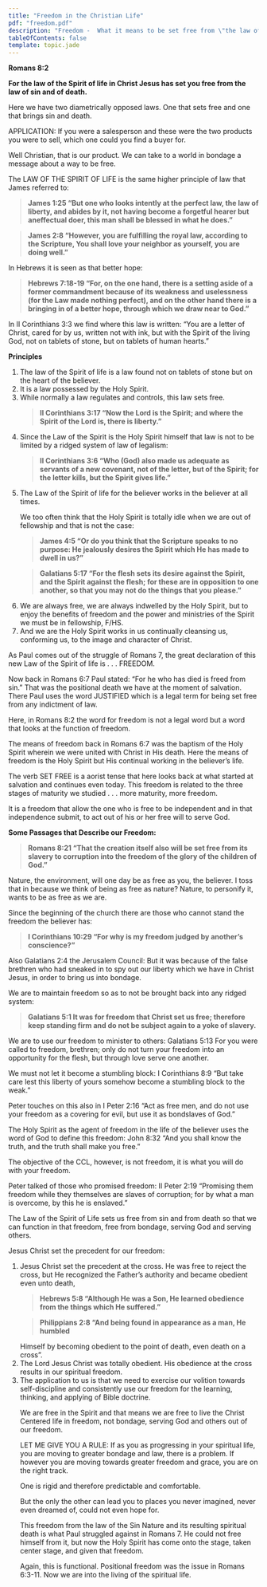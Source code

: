 ```yaml
---
title: "Freedom in the Christian Life"
pdf: "freedom.pdf"
description: "Freedom -  What it means to be set free from \"the law of sin and death.\""
tableOfContents: false
template: topic.jade
---
```


**Romans 8:2**

**For the law of the Spirit of life in Christ Jesus has set you free
from the law of sin and of death.**

Here we have two diametrically opposed laws. One that sets free and one
that brings sin and death.

APPLICATION: If you were a salesperson and these were the two products
you were to sell, which one could you find a buyer for.

Well Christian, that is our product. We can take to a world in bondage a
message about a way to be free.

The LAW OF THE SPIRIT OF LIFE is the same higher principle of law that
James referred to:

<blockquote><strong>James 1:25 “But one who looks intently at the perfect law, the law of liberty, and abides by it, not having become a forgetful hearer but aneffectual doer, this man shall be blessed in what he does.”</blockquote></strong>

<blockquote><strong>James 2:8 “However, you are fulfilling the royal law, according to the Scripture, You shall love your neighbor as yourself, you are doing well.”</blockquote></strong>

In Hebrews it is seen as that better hope:

<blockquote><strong>Hebrews 7:18-19 “For, on the one hand, there is a setting aside of a former commandment because of its weakness and uselessness (for the Law made nothing perfect), and on the other hand there is a bringing in of a better hope, through which we draw near to God.”</blockquote></strong>

In II Corinthians 3:3 we find where this law is written: “You are a
letter of Christ, cared for by us, written not with ink, but with the
Spirit of the living God, not on tablets of stone, but on tablets of
human hearts.”

**Principles**

<ol>
<li>The law of the Spirit of life is a law found not on tablets of stone but on the heart of the believer.</li>

<li>It is a law possessed by the Holy Spirit.</li>

<li>While normally a law regulates and controls, this law sets free.</li>

<blockquote><strong>II Corinthians 3:17 “Now the Lord is the Spirit; and where the Spirit of
the Lord is, there is liberty.”</blockquote></strong>

<li value=4>Since the Law of the Spirit is the Holy Spirit himself that law is not to be limited by a ridged system of law of legalism:</li>

<blockquote><strong>II Corinthians 3:6 “Who (God) also made us adequate as servants of a new covenant, not of the letter, but of the Spirit; for the letter kills, but the Spirit gives life.”</blockquote></strong>

<li value=5>The Law of the Spirit of life for the believer works in the believer at all times.</li>

We too often think that the Holy Spirit is totally idle when we are out
of fellowship and that is not the case:

<blockquote><strong>James 4:5 “Or do you think that the Scripture speaks to no purpose: He jealously desires the Spirit which He has made to dwell in us?”</blockquote></strong>

<blockquote><strong>Galatians 5:17 “For the flesh sets its desire against the Spirit, and the Spirit against the flesh; for these are in opposition to one another, so that you may not do the things that you please.”</blockquote></strong>

<li value=6>We are always free, we are always indwelled by the Holy Spirit, but to enjoy the benefits of freedom and the power and ministries of the Spirit we must be in fellowship, F/HS.</li>

<li>And we are the Holy Spirit works in us continually cleansing us, conforming us, to the image and character of Christ.</li>
</ol>

As Paul comes out of the struggle of Romans 7, the great declaration of
this new Law of the Spirit of life is . . . FREEDOM.

Now back in Romans 6:7 Paul stated: “For he who has died is freed from
sin.” That was the positional death we have at the moment of salvation.
There Paul uses the word JUSTIFIED which is a legal term for being set
free from any indictment of law.

Here, in Romans 8:2 the word for freedom is not a legal word but a word
that looks at the function of freedom.

The means of freedom back in Romans 6:7 was the baptism of the Holy
Spirit wherein we were united with Christ in His death. Here the means
of freedom is the Holy Spirit but His continual working in the
believer’s life.

The verb SET FREE is a aorist tense that here looks back at what started
at salvation and continues even today. This freedom is related to the
three stages of maturity we studied . . . more maturity, more freedom.

It is a freedom that allow the one who is free to be independent and in
that independence submit, to act out of his or her free will to serve
God.

**Some Passages that Describe our Freedom:**

<blockquote><strong>Romans 8:21 “That the creation itself also will be set free from its slavery to corruption into the freedom of the glory of the children of God.”</blockquote></strong>

Nature, the environment, will one day be as free as you, the believer. I
toss that in because we think of being as free as nature? Nature, to
personify it, wants to be as free as we are.

Since the beginning of the church there are those who cannot stand the
freedom the believer has:

<blockquote><strong>I Corinthians 10:29 “For why is my freedom judged by another’s conscience?”</blockquote></strong>

Also Galatians 2:4 the Jerusalem Council: But it was because of the
false brethren who had sneaked in to spy out our liberty which we have
in Christ Jesus, in order to bring us into bondage.

We are to maintain freedom so as to not be brought back into any ridged
system:

<blockquote><strong>Galatians 5:1 It was for freedom that Christ set us free; therefore keep standing firm and do not be subject again to a yoke of slavery.</blockquote></strong>

We are to use our freedom to minister to others: Galatians 5:13 For you
were called to freedom, brethren; only do not turn your freedom into an
opportunity for the flesh, but through love serve one another.

We must not let it become a stumbling block: I Corinthians 8:9 “But take
care lest this liberty of yours somehow become a stumbling block to the
weak.”

Peter touches on this also in I Peter 2:16 “Act as free men, and do not
use your freedom as a covering for evil, but use it as bondslaves of
God.”

The Holy Spirit as the agent of freedom in the life of the believer uses
the word of God to define this freedom: John 8:32 “And you shall know
the truth, and the truth shall make you free.”

The objective of the CCL, however, is not freedom, it is what you will
do with your freedom.

Peter talked of those who promised freedom: II Peter 2:19 “Promising
them freedom while they themselves are slaves of corruption; for by what
a man is overcome, by this he is enslaved.”

The Law of the Spirit of Life sets us free from sin and from death so
that we can function in that freedom, free from bondage, serving God and
serving others.

Jesus Christ set the precedent for our freedom:

<ol>
<li>Jesus Christ set the precedent at the cross. He was free to reject the cross, but He recognized the Father’s authority and became obedient even unto death,</li>

<blockquote><strong>Hebrews 5:8 “Although He was a Son, He learned obedience from the things which He suffered.”</blockquote></strong>

<blockquote><strong>Philippians 2:8 “And being found in appearance as a man, He humbled</blockquote></strong>
Himself by becoming obedient to the point of death, even death on a
cross”.

<li value=2>The Lord Jesus Christ was totally obedient. His obedience at the cross results in our spiritual freedom.</li>

<li>The application to us is that we need to exercise our volition towards self-discipline and consistently use our freedom for the
learning, thinking, and applying of Bible doctrine.</li>

We are free in the Spirit and that means we are free to live the Christ
Centered life in freedom, not bondage, serving God and others out of our
freedom.

LET ME GIVE YOU A RULE: If as you as progressing in your spiritual life,
you are moving to greater bondage and law, there is a problem. If
however you are moving towards greater freedom and grace, you are on the
right track.

One is rigid and therefore predictable and comfortable.

But the only the other can lead you to places you never imagined, never
even dreamed of, could not even hope for.

This freedom from the law of the Sin Nature and its resulting spiritual
death is what Paul struggled against in Romans 7. He could not free
himself from it, but now the Holy Spirit has come onto the stage, taken
center stage, and given that freedom.

Again, this is functional. Positional freedom was the issue in Romans
6:3-11. Now we are into the living of the spiritual life.

